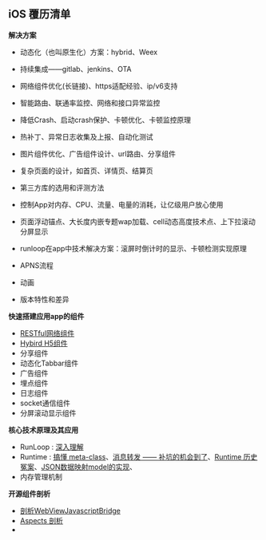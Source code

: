 ## iOS 覆历清单

**解决方案**

* 动态化（也叫原生化）方案：hybrid、Weex
* 持续集成——gitlab、jenkins、OTA
* 网络组件优化(长链接)、https适配经验、ip/v6支持
* 智能路由、联通率监控、网络和接口异常监控
* 降低Crash、启动crash保护、卡顿优化、卡顿监控原理
* 热补丁、异常日志收集及上报、自动化测试
* 图片组件优化、广告组件设计、url路由、分享组件
* 复杂页面的设计，如首页、详情页、结算页
* 第三方库的选用和评测方法
* 控制App对内存、CPU、流量、电量的消耗，让亿级用户放心使用
* 页面浮动锚点、大长度内嵌专题wap加载、cell动态高度技术点、上下拉滚动分屏显示


* runloop在app中技术解决方案：滚屏时倒计时的显示、卡顿检测实现原理
* APNS流程
* 动画
* 版本特性和差异




**快速搭建应用app的组件**

* [RESTful网络组件](https://github.com/wenguang/NetRef)
* [Hybird H5组件](https://github.com/wenguang/HybridRef)
* 分享组件
* 动态化Tabbar组件
* 广告组件
* 埋点组件
* 日志组件
* socket通信组件
* 分屏滚动显示组件




**核心技术原理及其应用**

* RunLoop : [深入理解](http://blog.ibireme.com/2015/05/18/runloop/)
* Runtime : [搞懂 meta-class](https://github.com/wenguang/startup/blob/master/iOS/搞懂%20meta-class.md)、[消息转发 —— 补坑的机会到了](https://github.com/wenguang/startup/blob/master/iOS/消息转发.md)、[Runtime 历史冤案](https://github.com/wenguang/startup/blob/master/iOS/Runtime历史冤案.md)、[JSON数据映射model的实现](https://github.com/wenguang/startup/blob/master/iOS/JSON数据映射model的实现.md)、
* 内存管理机制




**开源组件剖析**

* [剖析WebViewJavascriptBridge](https://github.com/wenguang/startup/blob/master/iOS/WebviewJSBridge剖析.md)
* [Aspects 剖析](https://github.com/wenguang/startup/blob/master/iOS/Aspect剖析.md)
* ​